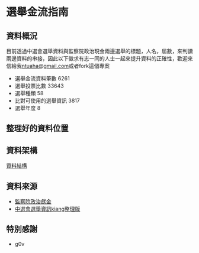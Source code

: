 選舉金流指南
===

## 資料概況

目前透過中選會選舉資料與監察院政治現金兩邊選舉的標題，人名，屆數，來判讀兩邊資料的串接，因此以下徵求有志一同的人士一起來提升資料的正確性，歡迎來信給我[ntuaha@gmail.com](mailto:ntuah@gmail.com)或者fork這個專案


- 選舉金流資料筆數  6261
- 選舉投票比數     33643
- 選舉種類            58
- 比對可使用的選舉資訊   3817
- 選舉年度            8


## 整理好的資料位置





## 資料架構

[資料結構](https://docs.google.com/spreadsheets/d/1I6QGcDpmXxNY9_gZaWDkgHfRJyvGqGQEGARkr6YBnTM/edit?usp=sharing)     


## 資料來源

- [監察院政治獻金](http://sunshine.cy.gov.tw/GipOpenWeb/wSite/sp)
- [中選會選舉資訊kiang整理版](https://github.com/kiang/sunshine.cy.gov.tw)



## 特別感謝
- g0v



